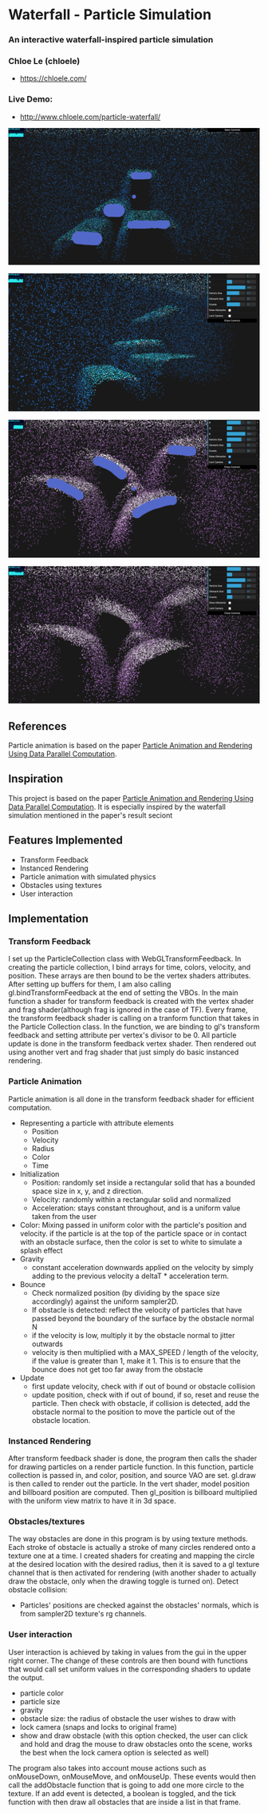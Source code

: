# Waterfall - Particle Simulation

### An interactive waterfall-inspired particle simulation

### Chloe Le (chloele)
- https://chloele.com/


### Live Demo: 
-  http://www.chloele.com/particle-waterfall/

![](demos/demo1.png) 

![](demos/demo2.png)

![](demos/demo3.png) 

![](demos/demo4.png)


## References

Particle animation is based on the paper [Particle Animation and Rendering Using Data Parallel Computation](https://www.karlsims.com/papers/ParticlesSiggraph90.pdf). 


## Inspiration
This project is based on the paper [Particle Animation and Rendering Using Data Parallel Computation](https://www.karlsims.com/papers/ParticlesSiggraph90.pdf). 
It is especially inspired by the waterfall simulation mentioned in the paper's result seciont


## Features Implemented
- Transform Feedback 
- Instanced Rendering
- Particle animation with simulated physics 
- Obstacles using textures
- User interaction

## Implementation
 
### Transform Feedback
I set up the ParticleCollection class with WebGLTransformFeedback. 
In creating the particle collection, I bind arrays for time, colors, velocity, and position. 
These arrays are then bound to be the vertex shaders attributes.
After setting up buffers for them, I am also calling gl.bindTransformFeedback at the end of setting the VBOs. 
In the main function a shader for transform feedback is created with the vertex shader and frag shader(although frag is ignored in the case of TF).
Every frame, the transform feedback shader is calling on a tranform function that takes in the Particle Collection class. 
In the function, we are binding to gl's transform feedback and setting attribute per vertex's divisor to be 0.
All particle update is done in the transform feedback vertex shader. Then rendered out using another vert and frag shader that just simply do basic instanced rendering.


### Particle Animation
Particle animation is all done in the transform feedback shader for efficient computation.
- Representing a particle with attribute elements 
    - Position 
    - Velocity
    - Radius
    - Color
    - Time
- Initialization
    - Position: randomly set inside a rectangular solid that has a bounded space size in x, y, and z direction.
    - Velocity: randomly within a rectangular solid and normalized 
    - Acceleration: stays constant throughout, and is a uniform value taken from the user 
- Color: Mixing passed in uniform color with the particle's position and velocity. 
if the particle is at the top of the particle space or in contact with an obstacle surface, then the color is set to white to simulate
a splash effect
- Gravity
    - constant acceleration downwards applied on the velocity by simply adding to the previous velocity a deltaT * acceleration term. 
- Bounce
    - Check normalized position (by dividing by the space size accordingly) against the uniform sampler2D.  
    - If obstacle is detected: reflect the velocity of particles that have passed beyond the boundary of the surface by the obstacle normal N
    - if the velocity is low, multiply it by the obstacle normal to jitter outwards 
    - velocity is then multiplied with a MAX_SPEED / length of the velocity, if the value is greater than 1, make it 1. This is to ensure that the bounce 
    does not get too far away from the obstacle
- Update
    - first update velocity, check with if out of bound or obstacle collision 
    - update position, check with if out of bound, if so, reset and reuse the particle. 
    Then check with obstacle, if collision is detected, add the obstacle normal to the position to move the particle out of the obstacle location.

### Instanced Rendering
After transform feedback shader is done, the program then calls the shader for drawing particles on a render particle function. In this function, particle collection is passed in, 
and color, position, and source VAO are set. gl.draw is then called to render out the particle. In the vert shader, model position and billboard position are computed. Then gl_position is 
billboard multiplied with the uniform view matrix to have it in 3d space. 


### Obstacles/textures
The way obstacles are done in this program is by using texture methods. Each stroke of obstacle is actually a stroke of many circles rendered onto a texture one at a time. 
I created shaders for creating and mapping the circle at the desired location with the desired radius, then it is saved to a gl texture channel that is then activated for rendering (with another shader to 
actually draw the obstacle, only when the drawing toggle is turned on).
Detect obstacle collision: 
- Particles' positions are checked against the obstacles' normals, which is from sampler2D texture's rg channels. 

### User interaction
User interaction is achieved by taking in values from the gui in the upper right corner. The change of these controls are then 
bound with functions that would call set uniform values in the corresponding shaders to update the output.
- particle color
- particle size
- gravity
- obstacle size: the radius of obstacle the user wishes to draw with
- lock camera (snaps and locks to original frame)
- show and draw obstacle (with this option checked, the user can click and hold and drag the mouse to draw obstacles
onto the scene, works the best when the lock camera option is selected as well)

The program also takes into account mouse actions such as onMouseDown, onMouseMove, and onMouseUp. These events would then call the 
addObstacle function that is going to add one more circle to the texture. If an add event is detected, a boolean is toggled, and the tick 
function with then draw all obstacles that are inside a list in that frame. 

